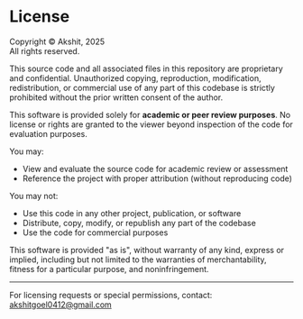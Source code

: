 # License

Copyright © Akshit, 2025  
All rights reserved.

This source code and all associated files in this repository are proprietary and confidential. Unauthorized copying, reproduction, modification, redistribution, or commercial use of any part of this codebase is strictly prohibited without the prior written consent of the author.

This software is provided solely for **academic or peer review purposes**. No license or rights are granted to the viewer beyond inspection of the code for evaluation purposes.

You may:
- View and evaluate the source code for academic review or assessment
- Reference the project with proper attribution (without reproducing code)

You may not:
- Use this code in any other project, publication, or software
- Distribute, copy, modify, or republish any part of the codebase
- Use the code for commercial purposes

This software is provided "as is", without warranty of any kind, express or implied, including but not limited to the warranties of merchantability, fitness for a particular purpose, and noninfringement.

---

For licensing requests or special permissions, contact: akshitgoel0412@gmail.com
